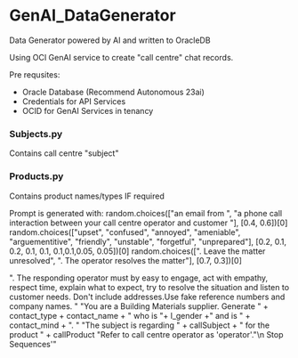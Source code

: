 # GenAI_DataGenerator
Data Generator powered by AI and written to OracleDB

Using OCI GenAI service to create "call centre" chat records.

Pre requsites:
- Oracle Database (Recommend Autonomous 23ai)
- Credentials for API Services
- OCID for GenAI Services in tenancy

### Subjects.py 
Contains call centre "subject"

### Products.py
Contains product names/types IF required


Prompt is generated with:
random.choices(["an email from ", "a phone call interaction between your call centre operator and customer "], [0.4, 0.6])[0]
random.choices(["upset", "confused", "annoyed", "ameniable", "arguementitive", "friendly", "unstable", "forgetful", "unprepared"], [0.2, 0.1, 0.2, 0.1, 0.1, 0.1,0.1,0.05, 0.05])[0]
random.choices([". Leave the matter unresolved", ". The operator resolves the matter"], [0.7, 0.3])[0]

". The responding operator must by easy to engage, act with empathy, respect time, explain what to expect, try to resolve the situation and listen to customer needs. Don't include addresses.Use fake reference numbers and company names. "
"You are a Building Materials supplier. Generate " + contact_type + contact_name + " who is "+ l_gender +" and is " + contact_mind + ". " 
"The subject is regarding " + callSubject + " for the product " + callProduct
"Refer to call centre operator as 'operator'.\"\n Stop Sequences'"

